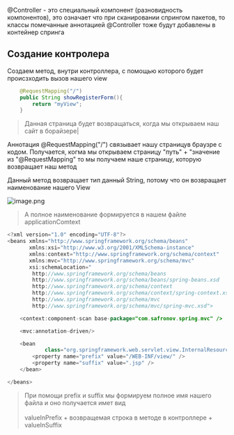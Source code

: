@Controller - это специальный компонент (разновидность компонентов), это означает что при сканировании спрингом пакетов, то классы помечанные аннотацией @Controller тоже будут добавлены в контейнер спринга



## Создание контролера

Создаем метод, внутри контроллера, с помощью которого будет происзходить вызов нашего view



```Java
    @RequestMapping("/")
    public String showRegisterForm(){
        return "myView";
    }
```


> Данная страница будет возвращаться, когда мы открываем наш сайт в борайзере|

Аннотация @RequestMapping("/") связывает нашу страницув браузре с кодом. Получается, когма мы открываем страницу "путь" + "значение из "@RequestMapping" то мы получаем наше страницу, которую возвращает наш метод

Данный метод возвращает тип данный String, потому что он возвращает наименование нашего View



![image.png](https://cdn2.buildin.ai/s3/c2f0ad26-1b81-4c8a-9037-99feee8d1f9e/image.png?time=1750683600&token=7bb4a89800a9b7069c94bb11031a11c6&role=sharePaid)

> А полное наименование формируется в нашем файле applicationComtext



```Java
<?xml version="1.0" encoding="UTF-8"?>
<beans xmlns="http://www.springframework.org/schema/beans"
       xmlns:xsi="http://www.w3.org/2001/XMLSchema-instance"
       xmlns:context="http://www.springframework.org/schema/context"
       xmlns:mvc="http://www.springframework.org/schema/mvc"
       xsi:schemaLocation="
        http://www.springframework.org/schema/beans
        http://www.springframework.org/schema/beans/spring-beans.xsd
        http://www.springframework.org/schema/context
        http://www.springframework.org/schema/context/spring-context.xsd
        http://www.springframework.org/schema/mvc
        http://www.springframework.org/schema/mvc/spring-mvc.xsd">

    <context:component-scan base-package="com.safronov.spring.mvc" />

    <mvc:annotation-driven/>

    <bean
            class="org.springframework.web.servlet.view.InternalResourceViewResolver">
        <property name="prefix" value="/WEB-INF/view/" />
        <property name="suffix" value=".jsp" />
    </bean>

</beans>
```


> При помощи prefix и suffix мы формируем полное имя нашего файла и оно получается имет вид <br>  <br> valueInPrefix + возвращемая строка в методе в контроллере + valueInSuffix